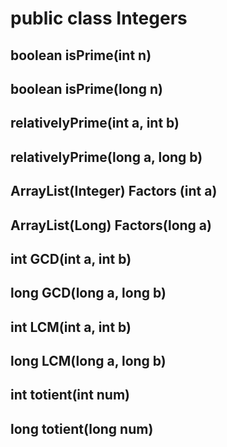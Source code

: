 # public class Integers
## boolean isPrime(int n)
## boolean isPrime(long n)
## relativelyPrime(int a, int b)
## relativelyPrime(long a, long b)
## ArrayList(Integer) Factors (int a)
## ArrayList(Long) Factors(long a)
## int GCD(int a, int b)
## long GCD(long a, long b)
## int LCM(int a, int b)
## long LCM(long a, long b)
## int totient(int num)
## long totient(long num)
